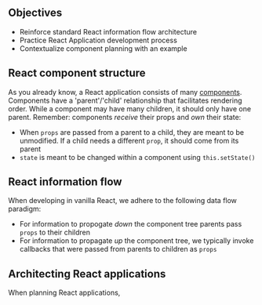 ## Objectives
- Reinforce standard React information flow architecture
- Practice React Application development process
- Contextualize component planning with an example

## React component structure

As you already know, a React application consists of many [components][components-readme]. Components have a 'parent'/'child' relationship that facilitates rendering order. While a component may have many children, it should only have one parent. Remember: components _receive_ their props and _own_ their state:
  - When `props` are passed from a parent to a child, they are meant to be unmodified. If a child needs a different `prop`, it should come from its parent
  - `state` is meant to be changed within a component using `this.setState()`

## React information flow

When developing in vanilla React, we adhere to the following data flow paradigm:
- For information to propogate _down_ the component tree parents pass `props` to their children
- For information to propagate _up_ the component tree, we typically invoke callbacks that were passed from parents to children as `props`

## Architecting React applications

When planning React applications,  


[components-readme]: https://github.com/learn-co-curriculum/react-components
